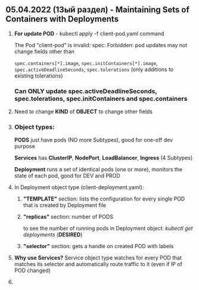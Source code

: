 ## 05.04.2022 (13ый раздел) - Maintaining Sets of Containers with Deployments

1. **For update POD** - kubectl apply -f client-pod.yaml command

   The Pod "client-pod" is invalid: spec: Forbidden: pod updates may not change fields other than 
   
   `spec.containers[*].image`, `spec.initContainers[*].image`, `spec.activeDeadlineSeconds`, `spec.tolerations` (only additions to existing tolerations)
   
   ### Can ONLY update spec.activeDeadlineSeconds, spec.tolerations, spec.initContainers and spec.containers

2. Need to change **KIND** of **OBJECT** to change other fields

3. ### Object types: 

   **PODS** just have pods (NO more Subtypes), good for one-off dev purpose

   **Services** has **ClusterIP**, **NodePort**, **LoadBalancer**, **Ingress** (4 Subtypes)

   **Deployment** runs a set of identical pods (one or more), monitors the state of each pod, good for DEV and PROD

4. In Deployment object type (client-deployment.yaml):

   1. **"TEMPLATE"** section: lists the configuration for every single POD that is created by Deployment file

   2. **"replicas"** section: number of PODS

      to see the number of running pods in Deployment object: _kubectl get deployments_ (**DESIRED**)

   3. **"selector"** section: gets a handle on created POD with labels

5. **Why use Services?** Service object type watches for every POD that matches its selector and automatically route traffic to it (even if IP of POD changed)
   
6. 
